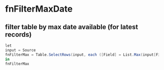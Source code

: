 # fnFilterMaxDate
## filter table by max date available (for latest records)

```C#
let
input = Source
fnFilterMax = Table.SelectRows(input, each ([Field] = List.Max(input[Field]))) )
in
fnFilterMax
```

